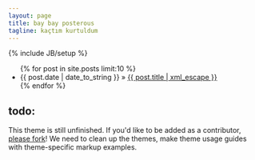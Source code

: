 ```yaml
---
layout: page
title: bay bay posterous
tagline: kaçtım kurtuldum
---
```

{% include JB/setup %}

<ul class="posts">
  {% for post in site.posts limit:10 %}
    <li><span>{{ post.date | date_to_string }}</span> &raquo; <a href="{{ BASE_PATH }}{{ post.url }}">{{ post.title | xml_escape }}</a></li>
  {% endfor %}
</ul>

## todo:

This theme is still unfinished. If you'd like to be added as a contributor, [please fork](http://github.com/plusjade/jekyll-bootstrap)!
We need to clean up the themes, make theme usage guides with theme-specific markup examples.


